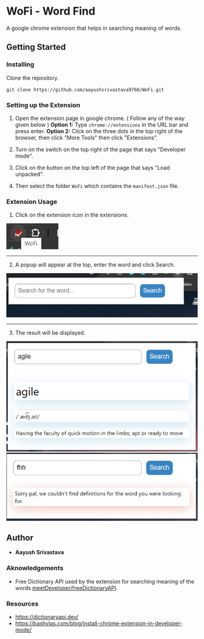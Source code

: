 # WoFi - Word Find

A google chrome extension that helps in searching meaning of words.

## Getting Started

### Installing

Clone the repository.

```
git clone https://github.com/aayushsrivastava9760/WoFi.git
```

### Setting up the Extension

1. Open the extension page in google chrome. ( Follow any of the way given below )
**Option 1:** Type `chrome://extensions` in the URL bar and press enter.
**Option 2:** Click on the three dots in the top right of the browser, then click "More Tools" then click "Extensions".

2. Turn on the switch on the top right of the page that says "Developer mode".

3. Click on the button on the top left of the page that says "Load unpacked".

4. Then select the folder `WoFi` which contains the `manifest.json` file.

### Extension Usage

1. Click on the extension icon in the extensions.

![Extension Image](./public/extensionImg.png)

<hr>

2. A popup will appear at the top, enter the word and click Search.

![Popup Image](./public/popupImg.png)

<hr>

3. The result will be displayed.

![Result Image](./public/resultImg.png)
![Error Image](./public/errorImg.png)

## Author

- **Aayush Srivastava**

### Aknowledgements

- Free Dictionary API used by the extension for searching meaning of the words [meetDeveloper/freeDictionaryAPI](https://github.com/meetDeveloper/freeDictionaryAPI).

### Resources

- https://dictionaryapi.dev/
- https://bashvlas.com/blog/install-chrome-extension-in-developer-mode/